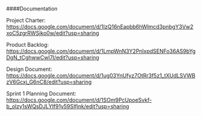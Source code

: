 ####Documentation

Project Charter:
https://docs.google.com/document/d/1IzQ16nEapbb6hWlmcd3pnbgY3Vw2xoC5zgrRWSjko0w/edit?usp=sharing

Product Backlog:
https://docs.google.com/document/d/1LmpWnN3Y2PnlxpdSENFo36AS9bYgDgN_tCghwwCwI7I/edit?usp=sharing

Design Document:
https://docs.google.com/document/d/1ug03YnUfyz7OtRr3f5z1_tXUdLSVWBzV6Gcxj_G6nC8/edit?usp=sharing

Sprint 1 Planning Document:
https://docs.google.com/document/d/1SOm9PcUpoeSvkf-b_olzy1sWQsDJLYlf91y59SIfjnk/edit?usp=sharing
